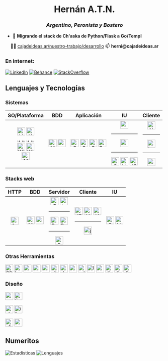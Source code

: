 <h1 align='center'>
  Hernán A.T.N.
</h1>
<h3 align="center"><i>Argentino, Peronista y Bostero</i></h3>

- 🌱 **Migrando el stack de Ch'aska de Python/Flask a Go/Templ**
<div align=center>
 👨‍💻 <a href=cajadeideas.ar/nuestro-trabajo/desarrollo>cajadeideas.ar/nuestro-trabajo/desarrollo</a>  📫 <b>herni@cajadeideas.ar</b></div>

### En internet:
[![LinkedIn](https://img.shields.io/badge/%2Fhernanatn-0077B5?style=for-the-badge&logo=linkedin&logoColor=white)](https://www.linkedin.com/in/hernanatn/)
[![Behance](https://img.shields.io/badge/%2Fherni0714-0054F7?style=for-the-badge&logo=behance&logoColor=white)](https://www.behance.net/herni0714)
[![StackOverflow](https://img.shields.io/stackexchange/stackoverflow/r/22049099?color=orange&&label=/hernanatn&logo=stackoverflow&style=for-the-badge)](https://stackoverflow.com/users/22049099/hernanatn)





## Lenguajes y Tecnologías





### Sistemas
|        SO/Plataforma       |    BDD   |    Aplicación   |     IU     | Cliente       |
|:---------------:|:--------:|:-------------:|:------------------:|:---------------:|
| <img src="https://img.shields.io/badge/Linux-FCC624?style=for-the-badge&logo=linux&logoColor=202020" alt="Linux" height="25px"/> <img src="https://img.shields.io/badge/Ubuntu-E95420?style=for-the-badge&logo=Ubuntu&logoColor=white" alt="Ubuntu" height="25px"/>    <div><img src="https://img.shields.io/badge/-f25529?style=for-the-badge" alt="win1" height="10px" width="10px"/>  <img src="https://img.shields.io/badge/-83bc08?style=for-the-badge" alt="win1" height="10px" width="10px"/> <img src="https://img.shields.io/badge/-00a6e8?style=for-the-badge" alt="win1" height="10px" width="10px"/>  <img src="https://img.shields.io/badge/-ffbb09?style=for-the-badge" alt="win1" height="10px" width="10px"/> </div><img src="https://img.shields.io/badge/WIN_7-08b6f1?style=for-the-badge&logo=&logoColor=white" alt="Win7" height="25px"/> <img src="https://img.shields.io/badge/WIN_10%2F11-087ddd?style=for-the-badge&logo=&logoColor=white" alt="Win11" height="25px"/></div>  <br><img src="https://img.shields.io/badge/Android-3DDC84?style=for-the-badge&logo=android&logoColor=white" alt="MySql" height="25px"/> |  <img src="https://img.shields.io/badge/MySQL-e44d26?style=for-the-badge&logo=mysql&labelColor=e44d26&logoColor=FFF" alt="MySql" height="25px"/>    <img src="https://img.shields.io/badge/postgresql-4169e1?style=for-the-badge&logo=postgresql&logoColor=white" alt="postgres" height="25px"/> | <img src="https://img.shields.io/badge/C%2B%2B-00599C?style=for-the-badge&logo=c%2B%2B&logoColor=white" alt="C++" height="25px"/> <img src="https://img.shields.io/badge/C-00599C?style=for-the-badge&logo=c&logoColor=white" alt="C" height="25px"/> <img src="https://img.shields.io/badge/Go-00ADD8?style=for-the-badge&logo=go&logoColor=white" alt="Go" height="25px"/> <img src="https://img.shields.io/badge/Py-FFD43B?style=for-the-badge&logo=python&logoColor=blue" alt="Python" height="25px"/> | <img src="https://img.shields.io/badge/RAYLIB-202020?style=for-the-badge" alt="raylib" height="25px"/><hr><img src="https://img.shields.io/badge/aplicacion.go-202020?style=for-the-badge" alt="aplicacion" height="25px"/> <hr><img src="https://img.shields.io/badge/-1572B6?style=for-the-badge&logo=css3&logoColor=white" alt="CSS" height="25px"/>  <img src="https://img.shields.io/badge/-E34F26?style=for-the-badge&logo=html5&logoColor=white" alt="html" height="25px"/> <img src="https://img.shields.io/badge/TS-202020?style=for-the-badge&logo=typescript&logoColor=F7DF1" alt="JS" height="25px"/>  | <img src="https://img.shields.io/badge/NATIVO-2070a3?style=for-the-badge" alt="Nativo" height="25px"/><hr><img src="https://img.shields.io/badge/TERMINAL-202020?style=for-the-badge" alt="terminal" height="25px"/><hr><img src="https://img.shields.io/badge/WebView-202020?style=for-the-badge" alt="webview" height="25px"/> |         






### Stacks web
|  HTTP |      BDD      |         Servidor        |       Cliente       |          IU         |
:-----:|:-------------:|:-----------------------:|:-------------------:|:-------------------:|
|    <img src="https://img.shields.io/badge/Apache-D22128?style=for-the-badge&logo=Apache&logoColor=white" alt="Apache" height="25px"/>   | <img src="https://img.shields.io/badge/MySQL-e44d26?style=for-the-badge&logo=mysql&labelColor=e44d26&logoColor=FFF" alt="MySql" height="25px"/>    <img src="https://img.shields.io/badge/postgresql-4169e1?style=for-the-badge&logo=postgresql&logoColor=white" alt="postgres" height="25px"/> |   <img src="https://img.shields.io/badge/Go-00ADD8?style=for-the-badge&logo=go&logoColor=white" alt="Go" height="25px"/>    <img src="https://img.shields.io/badge/TEMPL-dbbd30?style=for-the-badge&logo=htmx&logoColor=151515" alt="templ" height="25px"/> <hr><img src="https://img.shields.io/badge/Py-FFD43B?style=for-the-badge&logo=python&logoColor=blue" alt="Python" height="25px"/> <img src="https://img.shields.io/badge/Flask-202020?style=for-the-badge&logo=flask&logoColor=white" alt="Python" height="25px"/> <hr> <img src="https://img.shields.io/badge/PHP-777BB4?style=for-the-badge&logo=php&logoColor=white" alt="PHP" height="25px"/> <br> | <img src="https://img.shields.io/badge/js-202020?style=for-the-badge&logo=javascript&logoColor=F7DF1" alt="JS" height="25px"/>  <img src="https://img.shields.io/badge/%2F%2F%2Fhs-3566a4?style=for-the-badge" alt="HS" height="25px"/> <img src="https://img.shields.io/badge/%3C/%3E%20htmx-3D72D7?style=for-the-badge&logo=mysl&logoColor=white" alt="HTMX" height="25px"/> <hr> <img src="https://img.shields.io/badge/jQuery-0769AD?style=for-the-badge&logo=jquery&logoColor=white" alt="jQuery" height="25px"/> |<img src="https://img.shields.io/badge/CSS3-1572B6?style=for-the-badge&logo=css3&logoColor=white" alt="CSS" height="25px"/>  <img src="https://img.shields.io/badge/HTML5-E34F26?style=for-the-badge&logo=html5&logoColor=white" alt="html" height="25px"/> |
                                           



### Otras Herramientas
<img src="https://img.shields.io/badge/GIT-E44C30?style=for-the-badge&logo=git&logoColor=white" alt="CSS" height="25px"/>  <img src="https://img.shields.io/badge/Bash-4EAA25?style=for-the-badge&logo=GNU%20Bash&logoColor=white" alt="bash" height="25px"/> <img src="https://img.shields.io/badge/powershell-5391FE?style=for-the-badge&logo=powershell&logoColor=white" alt="powrshell" height="25px"/> <img src="https://img.shields.io/badge/Node%20js-339933?style=for-the-badge&logo=nodedotjs&logoColor=white" alt="nodejs" height="25px"/> <img src="https://img.shields.io/badge/Google_Cloud-4285F4?style=for-the-badge&logo=google-cloud&logoColor=white" alt="gcs" height="25px"/> <img src="https://img.shields.io/badge/GitHub_Actions-2088FF?style=for-the-badge&logo=github-actions&logoColor=white" alt="githubactions" height="25px"/> <img src="https://img.shields.io/badge/VB%2FA-5C2D91?style=for-the-badge&logo=visual%20studio&logoColor=white" alt="vba" height="25px"/> <img src="https://img.shields.io/badge/GAS-4285F4?style=for-the-badge&logo=google-cloud&logoColor=white" alt="gas" height="25px"/> <img src="https://img.shields.io/badge/Selenium-43B02A?style=for-the-badge&logo=Selenium&logoColor=white" alt="selenium" height="25px"/> <img src="https://img.shields.io/badge/Laravel-FF2D20?style=for-the-badge&logo=laravel&logoColor=white" alt="laravel" height="25px"/> <img src="https://img.shields.io/badge/PowerBI-F2C811?style=for-the-badge&logo=Power%20BI&logoColor=white" alt="powerbi" height="25px"/> <img src="https://img.shields.io/badge/Django-092E20?style=for-the-badge&logo=django&logoColor=green" alt="django" height="25px"/> <img src="https://img.shields.io/badge/Pandas-2C2D72?style=for-the-badge&logo=pandas&logoColor=white" alt="django" height="25px"/> <img src="https://img.shields.io/badge/Numpy-777BB4?style=for-the-badge&logo=numpy&logoColor=white" alt="django" height="25px"/>



### Diseño
<img src="https://img.shields.io/badge/AXD-470137?style=for-the-badge&logo=Adobe%20XD&logoColor=#FF61F6" alt="axd" height="25px"/> <img src="https://img.shields.io/badge/Figma-F24E1E?style=for-the-badge&logo=figma&logoColor=white" alt="figma" height="25px"/>

<img src="https://img.shields.io/badge/Adobe%20Photoshop-31A8FF?style=for-the-badge&logo=Adobe%20Photoshop&logoColor=black" alt="photoshop" height="25px"/> <img src="https://img.shields.io/badge/Adobe%20Illustrator-FF9A00?style=for-the-badge&logo=adobe%20illustrator&logoColor=white" alt="illustrator" height="25px"/>

<img src="https://img.shields.io/badge/Adobe%20after%20affects-CF96FD?style=for-the-badge&logo=Adobe%20after%20effects&logoColor=393665" alt="aftereffetcs" height="25px"/> <img src="https://img.shields.io/badge/Adobe%20Premiere%20Pro-9999FF?style=for-the-badge&logo=Adobe%20Premiere%20Pro&logoColor=white" alt="premierepro" height="25px"/>




## Numeritos
![Estadisticas](https://github-readme-stats.vercel.app/api?username=hernanatn&locale=es&theme=dark&hide_rank=true&show_icons=true&hide=issues,contribs)
![Lenguajes](https://github-readme-stats.vercel.app/api/top-langs/?username=hernanatn&layout=compact&theme=dark&locale=es&size_weight=1&count_weight=0&langs_count=8&exclude_repo=asociacionexalumnoscnba_com_ar,python.io,segurosclasicos_com_ar,bcpseguros_com_ar)






